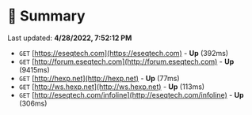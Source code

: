 # 📖 Summary
Last updated: **4/28/2022, 7:52:12 PM**

- `GET` [https://eseqtech.com](https://eseqtech.com) - **Up** (392ms)
- `GET` [http://forum.eseqtech.com](http://forum.eseqtech.com) - **Up** (9415ms)
- `GET` [http://hexp.net](http://hexp.net) - **Up** (77ms)
- `GET` [http://ws.hexp.net](http://ws.hexp.net) - **Up** (113ms)
- `GET` [http://eseqtech.com/infoline](http://eseqtech.com/infoline) - **Up** (306ms)
